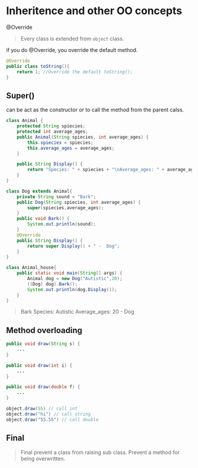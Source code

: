 # Inheritence and other OO concepts

@Override

> Every class is extended from `object` class.

if you do @Override, you override the default method.

```java
@Override
public class toString(){
    return 1; //Override the default toString();
}
```



## Super()

can be act as the constructor or to call the method from the parent calss.

```java
class Animal {
    protected String spiecies;
    protected int average_ages;
    public Animal(String spiecies, int average_ages) {
        this.spiecies = spiecies;
        this.average_ages = average_ages;
    }

    public String Display() {
        return "Species: " + spiecies + "\nAverage_ages: " + average_ages;
    }
}

class Dog extends Animal{
    private String sound = "Bark";
    public Dog(String spiecies, int average_ages) {
        super(spiecies,average_ages);
    }
    public void Bark() {
        System.out.println(sound);
    }
    @Override
    public String Display() {
        return super.Display() + " -  Dog";
    }
}

class Animal_house{
    public static void main(String[] args) {
        Animal dog = new Dog("Autistic",20);
        ((Dog) dog).Bark();
        System.out.println(dog.Display());
    }
}
```

> Bark
> Species: Autistic
> Average_ages: 20 -  Dog

## Method overloading

```java
public void draw(String s) {
    ...
}

public void draw(int i) {
    ...
}

public void draw(double f) {
    ...
}

object.draw(55) // call int
object.draw("hi") // call string
object.draw("55.55") // call double
```



## Final

> Final prevent a class from raising sub class. Prevent a method for being overwritten.

